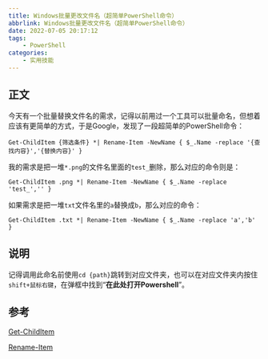```yaml
---
title: Windows批量更改文件名（超简单PowerShell命令）
abbrlink: Windows批量更改文件名（超简单PowerShell命令）
date: 2022-07-05 20:17:12
tags:
    - PowerShell
categories:
    - 实用技能
---
```


## 正文

今天有一个批量替换文件名的需求，记得以前用过一个工具可以批量命名，但想着应该有更简单的方式，于是Google，发现了一段超简单的PowerShell命令：

`Get-ChildItem {筛选条件} *| Rename-Item -NewName { $_.Name -replace '{查找内容}','{替换内容}' }`

<!--more-->

我的需求是把一堆`*.png`的文件名里面的`test_`删除，那么对应的命令则是：

`Get-ChildItem .png *| Rename-Item -NewName { $_.Name -replace 'test_','' }`

如果需求是把一堆`txt`文件名里的`a`替换成`b`，那么对应的命令：

`Get-ChildItem .txt *| Rename-Item -NewName { $_.Name -replace 'a','b' }`

## 说明

记得调用此命名前使用`cd {path}`跳转到对应文件夹，也可以在对应文件夹内按住`shift+鼠标右键`，在弹框中找到“**在此处打开Powershell**”。

## 参考

[Get-ChildItem](https://docs.microsoft.com/en-us/powershell/module/microsoft.powershell.management/get-childitem?view=powershell-7.2)

[Rename-Item](https://docs.microsoft.com/en-us/powershell/module/microsoft.powershell.management/rename-item?view=powershell-7.2)